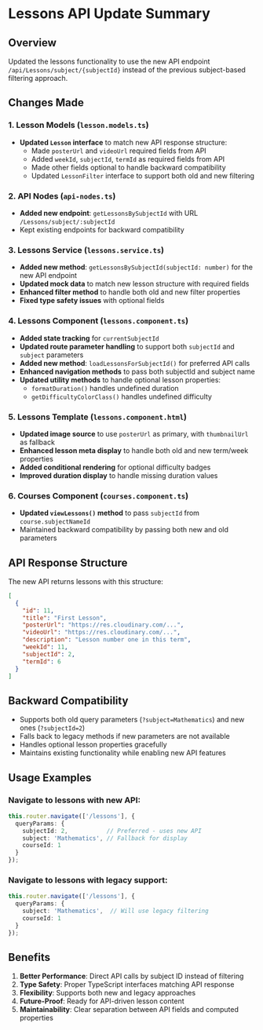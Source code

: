 # Lessons API Update Summary

## Overview
Updated the lessons functionality to use the new API endpoint `/api/Lessons/subject/{subjectId}` instead of the previous subject-based filtering approach.

## Changes Made

### 1. Lesson Models (`lesson.models.ts`)
- **Updated `Lesson` interface** to match new API response structure:
  - Made `posterUrl` and `videoUrl` required fields from API
  - Added `weekId`, `subjectId`, `termId` as required fields from API
  - Made other fields optional to handle backward compatibility
  - Updated `LessonFilter` interface to support both old and new filtering

### 2. API Nodes (`api-nodes.ts`)
- **Added new endpoint**: `getLessonsBySubjectId` with URL `/Lessons/subject/:subjectId`
- Kept existing endpoints for backward compatibility

### 3. Lessons Service (`lessons.service.ts`)
- **Added new method**: `getLessonsBySubjectId(subjectId: number)` for the new API endpoint
- **Updated mock data** to match new lesson structure with required fields
- **Enhanced filter method** to handle both old and new filter properties
- **Fixed type safety issues** with optional fields

### 4. Lessons Component (`lessons.component.ts`)
- **Added state tracking** for `currentSubjectId` 
- **Updated route parameter handling** to support both `subjectId` and `subject` parameters
- **Added new method**: `loadLessonsForSubjectId()` for preferred API calls
- **Enhanced navigation methods** to pass both subjectId and subject name
- **Updated utility methods** to handle optional lesson properties:
  - `formatDuration()` handles undefined duration
  - `getDifficultyColorClass()` handles undefined difficulty

### 5. Lessons Template (`lessons.component.html`)
- **Updated image source** to use `posterUrl` as primary, with `thumbnailUrl` as fallback
- **Enhanced lesson meta display** to handle both old and new term/week properties
- **Added conditional rendering** for optional difficulty badges
- **Improved duration display** to handle missing duration values

### 6. Courses Component (`courses.component.ts`)
- **Updated `viewLessons()` method** to pass `subjectId` from `course.subjectNameId`
- Maintained backward compatibility by passing both new and old parameters

## API Response Structure

The new API returns lessons with this structure:
```json
[
  {
    "id": 11,
    "title": "First Lesson", 
    "posterUrl": "https://res.cloudinary.com/...",
    "videoUrl": "https://res.cloudinary.com/...",
    "description": "Lesson number one in this term",
    "weekId": 11,
    "subjectId": 2,
    "termId": 6
  }
]
```

## Backward Compatibility

- Supports both old query parameters (`?subject=Mathematics`) and new ones (`?subjectId=2`)
- Falls back to legacy methods if new parameters are not available
- Handles optional lesson properties gracefully
- Maintains existing functionality while enabling new API features

## Usage Examples

### Navigate to lessons with new API:
```typescript
this.router.navigate(['/lessons'], {
  queryParams: {
    subjectId: 2,           // Preferred - uses new API
    subject: 'Mathematics', // Fallback for display
    courseId: 1
  }
});
```

### Navigate to lessons with legacy support:
```typescript
this.router.navigate(['/lessons'], {
  queryParams: {
    subject: 'Mathematics',  // Will use legacy filtering
    courseId: 1
  }
});
```

## Benefits

1. **Better Performance**: Direct API calls by subject ID instead of filtering
2. **Type Safety**: Proper TypeScript interfaces matching API response
3. **Flexibility**: Supports both new and legacy approaches
4. **Future-Proof**: Ready for API-driven lesson content
5. **Maintainability**: Clear separation between API fields and computed properties
